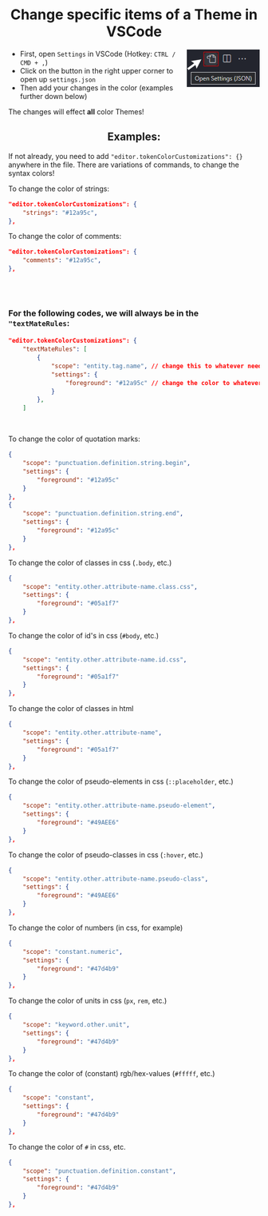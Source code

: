 <h1 align="Center">
    Change specific items of a Theme in VSCode
</h1>

<img align="right" src="../VSCode-Color-Theme/images/settings-json.png">

- First, open ``Settings`` in VSCode (Hotkey: ``CTRL / CMD + ,``)
- Click on the button in the right upper corner to open up ``settings.json``
- Then add your changes in the color (examples further down below)

The changes will effect **all** color Themes!

<h2 align="center">
    Examples:
</h2>

If not already, you need to add ``"editor.tokenColorCustomizations": {}`` anywhere in the file.
There are variations of commands, to change the syntax colors!

To change the color of strings:
```json
"editor.tokenColorCustomizations": {
    "strings": "#12a95c",
},
```

To change the color of comments:
```json
"editor.tokenColorCustomizations": {
    "comments": "#12a95c",
},
```
<br><br>

### For the following codes, we will always be in the ``"textMateRules``:

```json
"editor.tokenColorCustomizations": {
    "textMateRules": [
        {
            "scope": "entity.tag.name", // change this to whatever needed.
            "settings": {
                "foreground": "#12a95c" // change the color to whatever needed.
            }
        },
    ]
```
<br>

To change the color of quotation marks:
```json
{
    "scope": "punctuation.definition.string.begin",
    "settings": {
        "foreground": "#12a95c"
    }
},
{
    "scope": "punctuation.definition.string.end",
    "settings": {
        "foreground": "#12a95c"
    }
},
```

To change the color of classes in css (``.body``, etc.)
```json
{
    "scope": "entity.other.attribute-name.class.css",
    "settings": {
        "foreground": "#05a1f7"
    }
},
```

To change the color of id's in css (``#body``, etc.)
```json
{
    "scope": "entity.other.attribute-name.id.css",
    "settings": {
        "foreground": "#05a1f7"
    }
},
```


To change the color of classes in html
```json
{
    "scope": "entity.other.attribute-name",
    "settings": {
        "foreground": "#05a1f7"
    }
},
```

To change the color of pseudo-elements in css (``::placeholder``, etc.)
```json
{
    "scope": "entity.other.attribute-name.pseudo-element",
    "settings": {
        "foreground": "#49AEE6"
    }
},
```

To change the color of pseudo-classes in css (``:hover``, etc.)
```json
{
    "scope": "entity.other.attribute-name.pseudo-class",
    "settings": {
        "foreground": "#49AEE6"
    }
},
```

To change the color of numbers (in css, for example)
```json
{
    "scope": "constant.numeric",
    "settings": {
        "foreground": "#47d4b9"
    }
},
```

To change the color of units in css (``px``, ``rem``, etc.)
```json
{
    "scope": "keyword.other.unit",
    "settings": {
        "foreground": "#47d4b9"
    }
},
```

To change the color of (constant) rgb/hex-values (``#fffff``, etc.)
```json
{
    "scope": "constant",
    "settings": {
        "foreground": "#47d4b9"
    }
},
```
To change the color of ``#`` in css, etc.
```json
{
    "scope": "punctuation.definition.constant",
    "settings": {
        "foreground": "#47d4b9"
    }
},
```
